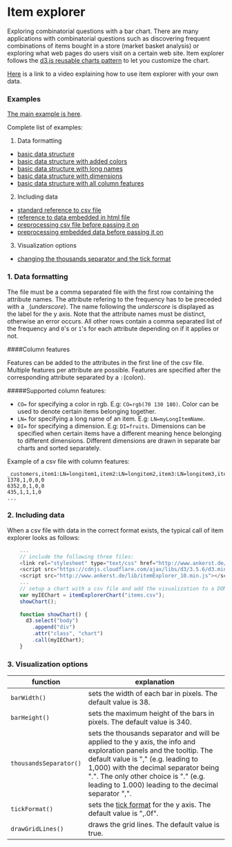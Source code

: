 # Item explorer
Exploring combinatorial questions with a bar chart. There are many applications with combinatorial questions such as discovering frequent combinations of items bought in a store (market basket analysis) or exploring what web pages do users visit on a certain web site.
Item explorer follows the [d3.js reusable charts pattern](http://bost.ocks.org/mike/chart/) to let you customize the chart.

[Here](https://youtu.be/B8a2O6L31_w) is a link to a video explaining how to use item explorer with your own data.

### Examples

[The main example is here](http://bl.ocks.org/EE2dev/raw/a3ee04578325668bd3f8/).

Complete list of examples:

1. Data formatting
  * [basic data structure](http://bl.ocks.org/ee2dev/5a4ab3ca8b3b7b57d234)
  * [basic data structure with added colors](http://bl.ocks.org/ee2dev/0f7abbfc6ab01513d89a)
  * [basic data structure with long names](http://bl.ocks.org/ee2dev/d9ad0499316f09c598a3)
  * [basic data structure with dimensions](http://bl.ocks.org/ee2dev/2a7a31815153d26b39f6)
  * [basic data structure with all column features](http://bl.ocks.org/ee2dev/69c42b901d0ed52d480a)

2. Including data
  * [standard reference to csv file](http://bl.ocks.org/ee2dev/3bb8a779948659a5b101)
  * [reference to data embedded in html file](http://bl.ocks.org/ee2dev/07bbe91f368e5ce0b180)
  * [preprocessing csv file before passing it on](http://bl.ocks.org/ee2dev/a5e1b098533228613f28)
  * [preprocessing embedded data before passing it on](http://bl.ocks.org/ee2dev/de4a9e0010795ace76b8)

3. Visualization options
  * [changing the thousands separator and the tick format](http://bl.ocks.org/EE2dev/raw/131ad62a0ef5a8e6968b/)

### 1. Data formatting

The file must be a comma separated file with the first row containing the attribute names.
The attribute refering to the frequency has to be preceded with a `_`(*underscore*).
The name following the *underscore* is displayed as the label for the y axis. Note that the attribute names must be distinct, otherwise an error occurs.
All other rows contain a comma separated list of the frequency and `0`'s or `1`'s for each attribute depending on if it applies or not. 

####Column features

Features can be added to the attributes in the first line of the csv file.
Multiple features per attribute are possible. Features are specified after the corresponding attribute separated by a `:`(colon).

#####Supported column features:

- `CO=` for specifying a color in rgb. E.g: `CO=rgb(70 130 180)`. Color can be used to denote certain items belonging together.
- `LN=` for specifying a long name of an item. E.g: `LN=myLongItemName`.
- `DI=` for specifying a dimension. E.g: `DI=fruits`. 
Dimensions can be specified when certain items have a different meaning hence belonging to different dimensions. Different dimensions are drawn in separate bar charts and sorted separately.

Example of a csv file with column features:
```
_customers,item1:LN=longitem1,item2:LN=longitem2,item3:LN=longitem3,item4
1378,1,0,0,0
6352,0,1,0,0
435,1,1,1,0
...
```

### 2. Including data

When a csv file with data in the correct format exists, the typical call of item explorer looks as follows:

```javascript
    ...
    // include the following three files:
    <link rel="stylesheet" type="text/css" href="http://www.ankerst.de/lib/itemExplorer_10.css">
    <script src="https://cdnjs.cloudflare.com/ajax/libs/d3/3.5.6/d3.min.js"></script>
    <script src="http://www.ankerst.de/lib/itemExplorer_10.min.js"></script>
    ...
    // setup a chart with a csv file and add the visualization to a DOM element
    var myIEChart = itemExplorerChart("items.csv");
    showChart(); 
    
    function showChart() {
      d3.select("body")
        .append("div")
        .attr("class", "chart")
        .call(myIEChart);
    }  
```

### 3. Visualization options

function | explanation
------------ | -------------
`barWidth()` | sets the width of each bar in pixels. The default value is 38.
`barHeight()` | sets the maximum height of the bars in pixels. The default value is 340.
`thousandsSeparator()` | sets the thousands separator and will be applied to the y axis, the info and exploration panels and the tooltip. The default value is "," (e.g. leading to 1,000) with the decimal separator being ".". The only other choice is "." (e.g. leading to 1.000) leading to the decimal separator ",".
`tickFormat()` | sets the [tick format](https://github.com/mbostock/d3/wiki/SVG-Axes#tickFormat) for the y axis. The default value is ",.0f".
`drawGridLines()` | draws the grid lines. The default value is true.
